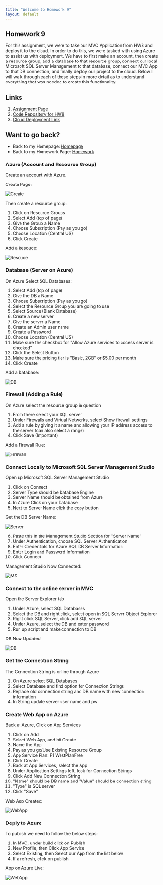 ```yaml
---
title: "Welcome to Homework 9"
layout: default
---
```


## Homework 9
For this assignment, we were to take our MVC Application from HW8 and deploy it to the cloud.  In order to do this, we were tasked with using Azure to assist us with deployment.  We have to first make an account, then create a resource group, add a database to that resource group, connect our local Microsoft SQL Server Management to that database, connect our MVC App to that DB connection, and finally deploy our project to the cloud.  Below I will walk through each of these steps in more detail as to understand everything that was needed to create this functionality.
  
## Links
1. [Assignment Page](https://www.wou.edu/~morses/classes/cs46x/assignments/HW9_1819.html)
2. [Code Repository for HW8](https://github.com/avickers17/avickers17.github.io/tree/master/cs460/HW8)
3. [Cloud Deployment Link](http://auctionhouseapp.azurewebsites.net/)

## Want to go back?
* Back to my Homepage: [Homepage](https://avickers17.github.io)
* Back to my Homework Page: [Homework](https://avickers17.github.io/cs460/)

### Azure (Account and Resource Group)
Create an account with Azure. 

Create Page:

![Create](Create-Azure.png)

Then create a resource group:
1. Click on Resource Groups
2. Select Add (top of page)
3. Give the Group a Name
4. Choose Subscription (Pay as you go)
5. Choose Location (Central US)
6. Click Create

Add a Resouce:

![Resouce](Resource.png)

### Database (Server on Azure)
On Azure Select SQL Databases:
1. Select Add (top of page)
2. Give the DB a Name
3. Choose Subscription (Pay as you go)
4. Select the Resource Group you are going to use
5. Select Source (Blank Database)
6. Create a new server
7. Give the server a Name
8. Create an Admin user name
9. Create a Password
10. Choose Location (Central US)
11. Make sure the checkbox for "Allow Azure services to access server is checked"
12. Click the Select Button
13. Make sure the pricing tier is "Basic, 2GB" or $5.00 per month
14. Click Create

Add a Database:

![DB](Create-DB.png)

### Firewall (Adding a Rule)
On Azure select the resource group in question
1. From there select your SQL server
2. Under Firewalls and Virtual Networks, select Show firewall settings
3. Add a rule by giving it a name and allowing your IP address access to the server (can also select a range)
4. Click Save (Important)

Add a Firewall Rule:

![Firewall](Fire.png)

### Connect Locally to Microsoft SQL Server Management Studio
Open up Microsoft SQL Server Management Studio
1. Click on Connect
2. Server Type should be Database Engine
3. Server Name should be obtained from Azure
4. In Azure Click on your Database
5. Next to Server Name click the copy button

Get the DB Server Name:

![Server](Server-Name.png)

6. Paste this in the Management Studio Section for "Server Name"
7. Under Authentication, choose SQL Server Authentication
8. Enter Credentials for Azure SQL DB Server Information
9. Enter Login and Password Information
10. Click Connect


Management Studio Now Connected:

![MS](MS-SQL.png)

### Connect to the online server in MVC
Open the Server Explorer tab
1. Under Azure, select SQL Databases
2. Select the DB and right click, select open in SQL Server Object Explorer
3. Right click SQL Server, click add SQL server
4. Under Azure, select the DB and enter password
5. Run up script and make connection to DB

DB Now Updated:

![DB](Online-DB.png)

### Get the Connection String
The Connection String is online through Azure
1. On Azure select SQL Databases
2. Select Database and find option for Connection Strings
3. Replace old connection string and DB name with new connection information
4. In String update server user name and pw


### Create Web App on Azure
Back at Azure, Click on App Services
1. Click on Add
2. Select Web App, and hit Create
3. Name the App
4. Pay as you go/Use Existing Resource Group
5. App Service Plan: F1 WestPlanFree
6. Click Create
7. Back at App Services, select the App
8. Under Application Settings left, look for Connection Strings
9. Click Add New Connection String
10. "Name" should be DB name and "Value" should be connection string
11. "Type" is SQL server
12. Click "Save"

Web App Created:

![WebApp](Web-App.png)


### Deply to Azure
To publish we need to follow the below steps:
1. In MVC, under build click on Publish
2. New Profile, then Click App Service
3. Select Existing, then Select our App from the list below
4. If a refresh, click on publish

App on Azure Live:

![WebApp](App.png)




